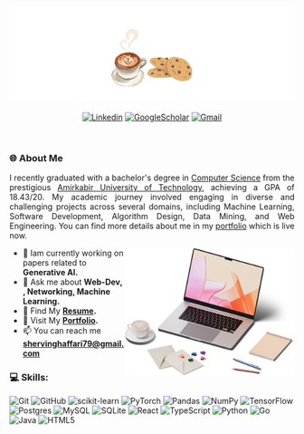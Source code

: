 <img alt="Shervin" src="https://github.com/shervinghaffari79/shervinghaffari79/blob/main/Shervin%20Ghaffari-3.gif?raw=true"/>
<p align='center'>
  <a href="https://www.linkedin.com/in/shervin-ghaffari"><img alt="Linkedin" title="Linkedin" src="https://img.shields.io/badge/linkedin-%230077B5.svg?style=for-the-badge&logo=linkedin&logoColor=white"/></a>
  <a href="https://scholar.google.com/citations?hl=en&user=oo7dtBkAAAAJ"><img alt="GoogleScholar" title="GoogleScholar" src="https://img.shields.io/badge/Google%20Scholar-%230077B5.svg?style=for-the-badge&logo=google%20scholar&logoColor=white"/></a>
  <a href="mailto:shervinghaffari79@gmail.com"><img alt="Gmail" title="Gmail" src="https://img.shields.io/badge/Gmail-D14836?style=for-the-badge&logo=gmail&logoColor=white"/></a>
  </p>
<br/>
<h3 align="left">🌐 About Me</h3>

<p style="text-align: justify;">
    I recently graduated with a bachelor's degree in <a href='https://math.aut.ac.ir/index.php?sid=7&slc_lang=en' target="_blank">Computer Science</a> from the prestigious <a href='https://aut.ac.ir/en' target="_blank">Amirkabir University of Technology</a>, achieving a GPA of 18.43/20. My academic journey involved engaging in diverse and challenging projects across several domains, including Machine Learning, Software Development, Algorithm Design, Data Mining, and Web Engineering. You can find more details about me in my <a href='https://shervinghaffari79.github.io' target="_blank">portfolio</a> which is live now.
</p>


<img
    src="https://raw.githubusercontent.com/shervinghaffari79/shervinghaffari79/main/about.png"
    min-width="200px"
    max-width="200px"
    width="300px"
    align="right"
    alt="Computador iuriCode"
  />

- 📑 Iam currently working on papers related to **Generative AI.**
- 💬 Ask me about **Web-Dev, , Networking, Machine Learning.**
- 📝 Find My **<a href='https://raw.githubusercontent.com/shervinghaffari79/Resume/main/CV_Shervin_Ghaffari.pdf' target="_blank">Resume</a>.**
- 🔗 Visit My **<a href='https://shervinghaffari79.github.io' target="_blank">Portfolio</a>.**
- 📫 You can reach me **shervinghaffari79@gmail.com**

<h3 align="left">💻 Skills:</h3>


![Git](https://img.shields.io/badge/git-%23F05033.svg?style=for-the-badge&logo=git&logoColor=white) ![GitHub](https://img.shields.io/badge/github-%23121011.svg?style=for-the-badge&logo=github&logoColor=white) ![scikit-learn](https://img.shields.io/badge/scikit--learn-%23F7931E.svg?style=for-the-badge&logo=scikit-learn&logoColor=white) ![PyTorch](https://img.shields.io/badge/PyTorch-%23EE4C2C.svg?style=for-the-badge&logo=PyTorch&logoColor=white) ![Pandas](https://img.shields.io/badge/pandas-%23150458.svg?style=for-the-badge&logo=pandas&logoColor=white) ![NumPy](https://img.shields.io/badge/numpy-%23013243.svg?style=for-the-badge&logo=numpy&logoColor=white) ![TensorFlow](https://img.shields.io/badge/TensorFlow-%23FF6F00.svg?style=for-the-badge&logo=TensorFlow&logoColor=white) ![Postgres](https://img.shields.io/badge/postgres-%23316192.svg?style=for-the-badge&logo=postgresql&logoColor=white) ![MySQL](https://img.shields.io/badge/mysql-4479A1.svg?style=for-the-badge&logo=mysql&logoColor=white) ![SQLite](https://img.shields.io/badge/sqlite-%2307405e.svg?style=for-the-badge&logo=sqlite&logoColor=white) ![React](https://img.shields.io/badge/react-%2320232a.svg?style=for-the-badge&logo=react&logoColor=%2361DAFB) ![TypeScript](https://img.shields.io/badge/typescript-%23007ACC.svg?style=for-the-badge&logo=typescript&logoColor=white) ![Python](https://img.shields.io/badge/python-3670A0?style=for-the-badge&logo=python&logoColor=ffdd54) ![Go](https://img.shields.io/badge/go-%2300ADD8.svg?style=for-the-badge&logo=go&logoColor=white) ![Java](https://img.shields.io/badge/java-%23ED8B00.svg?style=for-the-badge&logo=openjdk&logoColor=white) ![HTML5](https://img.shields.io/badge/html5-%23E34F26.svg?style=for-the-badge&logo=html5&logoColor=white)
<!-- Proudly created with GPRM ( https://gprm.itsvg.in ) -->
